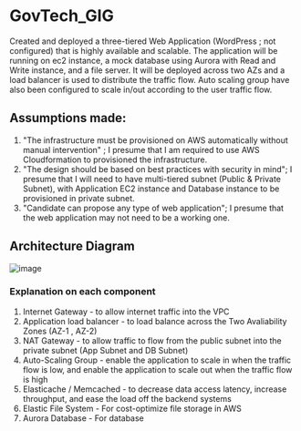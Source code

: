 # GovTech_GIG

Created and deployed a three-tiered Web Application (WordPress ; not configured) that is highly available and scalable. The application will be running on ec2 instance, a mock database using Aurora with Read and Write instance, and a file server. It will be deployed across two AZs and a load balancer is used to distribute the traffic flow. Auto scaling group have also been configured to scale in/out according to the user traffic flow. 

## Assumptions made:

1. "The infrastructure must be provisioned on AWS automatically without manual intervention" ; I presume that I am required to use AWS Cloudformation to provisioned the infrastructure.
2. "The design should be based on best practices with security in mind"; I presume that I will need to have multi-tiered subnet (Public & Private Subnet), with Application EC2 instance and Database instance to be provisioned in private subnet.
3. "Candidate can propose any type of web application"; I presume that the web application may not need to be a working one. 


## Architecture Diagram

![image](https://user-images.githubusercontent.com/90443576/183464977-b97afbdd-9eb5-4940-81e6-ff508c3b6b26.png)


### Explanation on each component 

1. Internet Gateway - to allow internet traffic into the VPC
2. Application load balancer - to load balance across the Two Avaliability Zones (AZ-1 , AZ-2)
3. NAT Gateway - to allow traffic to flow from the public subnet into the private subnet (App Subnet and DB Subnet) 
4. Auto-Scaling Group - enable the application to scale in when the traffic flow is low, and enable the application to scale out when the traffic flow is high
5. Elasticache / Memcached - to decrease data access latency, increase throughput, and ease the load off the backend systems
6. Elastic File System - For cost-optimize file storage in AWS
7. Aurora Database - For database

